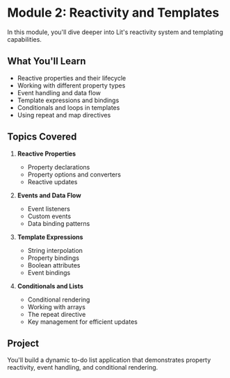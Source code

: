 # Module 2: Reactivity and Templates

In this module, you'll dive deeper into Lit's reactivity system and templating capabilities.

## What You'll Learn

- Reactive properties and their lifecycle
- Working with different property types
- Event handling and data flow
- Template expressions and bindings
- Conditionals and loops in templates
- Using repeat and map directives

## Topics Covered

1. **Reactive Properties**
   - Property declarations
   - Property options and converters
   - Reactive updates

2. **Events and Data Flow**
   - Event listeners
   - Custom events
   - Data binding patterns

3. **Template Expressions**
   - String interpolation
   - Property bindings
   - Boolean attributes
   - Event bindings

4. **Conditionals and Lists**
   - Conditional rendering
   - Working with arrays
   - The repeat directive
   - Key management for efficient updates

## Project

You'll build a dynamic to-do list application that demonstrates property reactivity, event handling, and conditional rendering.
